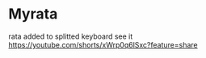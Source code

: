 # Myrata
rata added to splitted keyboard
see it https://youtube.com/shorts/xWrp0q6lSxc?feature=share
